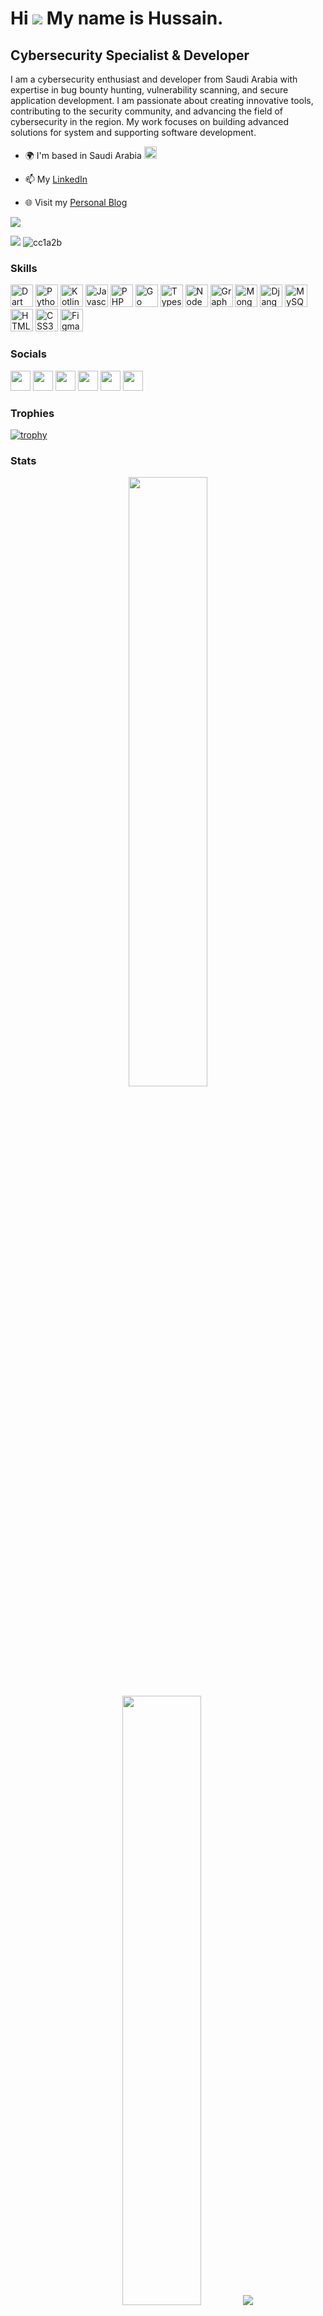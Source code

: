 Hi ![](https://user-images.githubusercontent.com/18350557/176309783-0785949b-9127-417c-8b55-ab5a4333674e.gif) My name is Hussain.
==================================================================================================================

Cybersecurity Specialist & Developer  
-------------------------------------

I am a cybersecurity enthusiast and developer from Saudi Arabia with expertise in bug bounty hunting, vulnerability scanning, and secure application development. I am passionate about creating innovative tools, contributing to the security community, and advancing the field of cybersecurity in the region. My work focuses on building advanced solutions for system and supporting software development.   


* 🌍 I'm based in Saudi Arabia <img src="https://upload.wikimedia.org/wikipedia/commons/thumb/0/0d/Flag_of_Saudi_Arabia.svg/2560px-Flag_of_Saudi_Arabia.svg.png" alt="Saudi Arabia Flag" width="20"/>

* 📫 My [LinkedIn](https://www.linkedin.com/in/hussain-alsharman-572948259/)
* 🌐 Visit my [Personal Blog](https://cc1a2b.github.io/cc1a2b-cv/)


<p align="left">
    <a href="https://www.github.com/cc1a2b" target="_blank" rel="noreferrer"><img
src="https://img.shields.io/github/followers/cc1a2b?logo=github&style=for-the-badge&color=0891b2&labelColor=1c1917" /></a>
</p>

<p>
    <a href="https://wakatime.com/@7b10be81-8ebd-4223-abbb-5f0b918e7fd4" target="_blank" rel="noreferrer"><img
src="https://wakatime.com/badge/user/7b10be81-8ebd-4223-abbb-5f0b918e7fd4.svg"/></a>
  <a><img src="https://komarev.com/ghpvc/?username=cc1a2b&label=Profile%20views&color=0e75b6&style=flat" alt="cc1a2b" /></a>
</p>



### Skills

<p align="left">
  <a href="https://www.oracle.com/java/" target="_blank" rel="noreferrer"><img src="https://raw.githubusercontent.com/danielcranney/readme-generator/main/public/icons/skills/dart-colored.svg" width="36" height="36" alt="Dart" /></a>
  <a href="https://www.python.org/" target="_blank" rel="noreferrer"><img src="https://raw.githubusercontent.com/danielcranney/readme-generator/main/public/icons/skills/python-colored.svg" width="36" height="36" alt="Python" /></a>
  <a href="https://www.oracle.com/java/" target="_blank" rel="noreferrer"><img src="https://raw.githubusercontent.com/danielcranney/readme-generator/main/public/icons/skills/kotlin-colored.svg" width="36" height="36" alt="Kotlin" /></a>
  <a href="https://developer.mozilla.org/en-US/docs/Web/JavaScript" target="_blank" rel="noreferrer"><img src="https://raw.githubusercontent.com/danielcranney/readme-generator/main/public/icons/skills/javascript-colored.svg" width="36" height="36" alt="Javascript" /></a>
  <a href="https://www.php.net/" target="_blank" rel="noreferrer"><img src="https://raw.githubusercontent.com/danielcranney/readme-generator/main/public/icons/skills/php-colored.svg" width="36" height="36" alt="PHP" /></a>
  <a href="https://go.dev/doc/" target="_blank" rel="noreferrer"><img src="https://raw.githubusercontent.com/danielcranney/readme-generator/main/public/icons/skills/go-colored.svg" width="36" height="36" alt="Go" /></a>
  <a href="https://www.typescriptlang.org/" target="_blank" rel="noreferrer"><img src="https://raw.githubusercontent.com/danielcranney/readme-generator/main/public/icons/skills/typescript-colored.svg" width="36" height="36" alt="Typescript" /></a>
  <a href="https://nodejs.org/en/" target="_blank" rel="noreferrer"><img src="https://raw.githubusercontent.com/danielcranney/readme-generator/main/public/icons/skills/nodejs-colored.svg" width="36" height="36" alt="NodeJS" /></a>
  <a href="https://graphql.org/" target="_blank" rel="noreferrer"><img src="https://raw.githubusercontent.com/danielcranney/readme-generator/main/public/icons/skills/graphql-colored.svg" width="36" height="36" alt="GraphQL" /></a>
  <a href="https://www.mongodb.com/" target="_blank" rel="noreferrer"><img src="https://raw.githubusercontent.com/danielcranney/readme-generator/main/public/icons/skills/mongodb-colored.svg" width="36" height="36" alt="MongoDB" /></a>
  <a href="https://www.djangoproject.com/" target="_blank" rel="noreferrer"><img src="https://raw.githubusercontent.com/danielcranney/readme-generator/main/public/icons/skills/django-colored.svg" width="36" height="36" alt="Django" /></a>
  <a href="https://www.mysql.com/" target="_blank" rel="noreferrer"><img src="https://raw.githubusercontent.com/danielcranney/readme-generator/main/public/icons/skills/mysql-colored.svg" width="36" height="36" alt="MySQL" /></a>
  <a href="https://developer.mozilla.org/en-US/docs/Glossary/HTML5" target="_blank" rel="noreferrer"><img src="https://raw.githubusercontent.com/danielcranney/readme-generator/main/public/icons/skills/html5-colored.svg" width="36" height="36" alt="HTML5" /></a>
  <a href="https://www.w3.org/TR/CSS/#css" target="_blank" rel="noreferrer"><img src="https://raw.githubusercontent.com/danielcranney/readme-generator/main/public/icons/skills/css3-colored.svg" width="36" height="36" alt="CSS3" /></a>
  <a href="https://www.figma.com/" target="_blank" rel="noreferrer"><img src="https://raw.githubusercontent.com/danielcranney/readme-generator/main/public/icons/skills/figma-colored.svg" width="36" height="36" alt="Figma" /></a>
</p>


### Socials

<p align="left"> 
  <a href="https://www.twitter.com/cc1a2b" target="_blank" rel="noreferrer"><img src="https://raw.githubusercontent.com/danielcranney/readme-generator/main/public/icons/socials/twitter.svg" width="32" height="32" /></a>
  <a href="https://www.dev.to/cc1a2b" target="_blank" rel="noreferrer"><img src="https://raw.githubusercontent.com/danielcranney/readme-generator/main/public/icons/socials/devdotto.svg" width="32" height="32" /></a> <a href="https://www.github.com/cc1a2b" target="_blank" rel="noreferrer"><img src="https://raw.githubusercontent.com/danielcranney/readme-generator/main/public/icons/socials/github.svg" width="32" height="32" /></a> <a href="http://www.instagram.com/cc1a2b" target="_blank" rel="noreferrer"><img src="https://raw.githubusercontent.com/danielcranney/readme-generator/main/public/icons/socials/instagram.svg" width="32" height="32" /></a> <a href="https://www.linkedin.com/in/hussain-alsharman-572948259/" target="_blank" rel="noreferrer"><img src="https://raw.githubusercontent.com/danielcranney/readme-generator/main/public/icons/socials/linkedin.svg" width="32" height="32" /></a> <a href="http://www.medium.com/@cc1a2b" target="_blank" rel="noreferrer"><img src="https://raw.githubusercontent.com/danielcranney/readme-generator/main/public/icons/socials/medium.svg" width="32" height="32" /></a> 
</p>

### Trophies

[![trophy](https://github-profile-trophy.vercel.app/?username=cc1a2b&theme=onedark&margin-w=15&margin-h=15)](https://www.buymeacoffee.com/cc1a2b)


### Stats


<p align="center">
  <img height="50%" width="auto" src="https://github-readme-stats.vercel.app/api?username=cc1a2b&show_icons=true&count_private=true&theme=darcula&hide_border=true&hide=issues,contribs&bg_color=00000000">
  <img height="50%" width="auto" src="https://github-readme-stats.vercel.app/api/top-langs/?username=cc1a2b&layout=compact&hide_border=true&theme=darcula&bg_color=00000000&langs_count=6&hide=jupyter%20notebook,tex,css,php&exclude_repo=Pacman-AI">
  <img src="https://github-readme-streak-stats.herokuapp.com?user=cc1a2b&theme=darcula&hide_border=true&background=FFFFFF00">
  <br>

  <b>Top Repositories</b>

  <div width="100%" align="center"><a href="https://github.com/cc1a2b/penhunter" align="left"><img align="left" width="45%" src="https://github-readme-stats.vercel.app/api/pin/?username=cc1a2b&repo=penhunter&title_color=0891b2&text_color=ffffff&icon_color=0891b2&bg_color=1c1917&hide_border=true&locale=en" /></a><a href="https://github.com/cc1a2b/jshunter" align="right"><img align="right" width="45%" src="https://github-readme-stats.vercel.app/api/pin/?username=cc1a2b&repo=jshunter&title_color=0891b2&text_color=ffffff&icon_color=0891b2&bg_color=1c1917&hide_border=true&locale=en" /></a></div><br /><br /><br /><br />

  <br>
  <br /><br /><br /><br />
  <a href="https://www.buymeacoffee.com/cc1a2b"> <img align="center" src="https://cdn.buymeacoffee.com/buttons/v2/default-orange.png" height="50" width="210" alt="aveek.saha" /></a>
</p>

